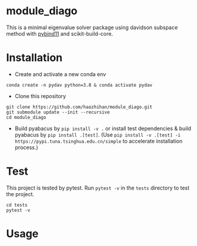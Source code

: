 # module_diago

This is a minimal eigenvalue solver package using davidson subspace method with [pybind11](https://github.com/pybind/pybind11) and scikit-build-core.

# Installation

- Create and activate a new conda env
```shell
conda create -n pydav python=3.8 & conda activate pydav
```
- Clone this repository
```shell
git clone https://github.com/haozhihan/module_diago.git
git submodule update --init --recursive
cd module_diago
```
- Build pyabacus by `pip install -v .` or install test dependencies & build  pyabacus by `pip install .[test]`. (Use `pip install -v .[test] -i https://pypi.tuna.tsinghua.edu.cn/simple` to accelerate installation process.)

# Test

This project is tested by pytest. Run `pytest -v` in the `tests` directory to test the project.

```shell
cd tests
pytest -v
```

# Usage